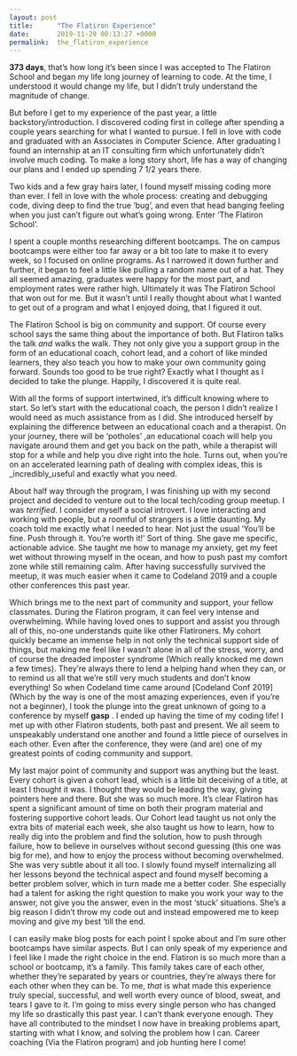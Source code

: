 ```yaml
---
layout: post
title:      "The Flatiron Experience"
date:       2019-11-29 00:13:27 +0000
permalink:  the_flatiron_experience
---
```


**373 days**, that’s how long it’s been since I was accepted to The Flatiron School and began my life long journey of learning to code. At the time, I understood it would change my life, but I didn’t truly understand the magnitude of change. 

But before I get to my experience of the past year, a little backstory/introduction. I discovered coding first in college after spending a couple years searching for what I wanted to pursue. I fell in love with code and graduated with an Associates in Computer Science. After graduating I found an internship at an IT consulting firm which unfortunately didn’t involve much coding. To make a long story short, life has a way of changing our plans and I ended up spending 7 1/2 years there. 

Two kids and a few gray hairs later, I found myself missing coding more than ever. I fell in love with the whole process: creating and debugging code, diving deep to find the true ‘bug’, and even that head banging feeling when you just can’t figure out what’s going wrong. Enter ‘The Flatiron School’.

I spent a couple months researching different bootcamps. The on campus bootcamps were either too far away or a bit too late to make it to every week, so I focused on online programs. As I narrowed it down further and further, it began to feel a little like pulling a random name out of a hat. They all seemed amazing, graduates were happy for the most part, and employment rates were rather high. Ultimately it was The Flatiron School that won out for me. But it wasn’t until I really thought about what I wanted to get out of a program and what I enjoyed doing, that I figured it out.

The Flatiron School is big on community and support. Of course every school says the same thing about the importance of both. But Flatiron talks the talk _and_ walks the walk. They not only give you a support group in the form of an educational coach, cohort lead, and a cohort of like minded learners, they also teach you how to make your own community going forward. Sounds too good to be true right? Exactly what I thought as I decided to take the plunge. Happily, I discovered it is quite real.

With all the forms of support intertwined, it’s difficult knowing where to start. So let’s start with the educational coach, the person I didn’t realize I would need as much assistance from as I did. She introduced herself by explaining the difference between an educational coach and a therapist. On your journey, there will be ‘potholes’ ,an educational coach will help you navigate around them and get you back on the path, while a therapist will stop for a while and help you dive right into the hole. Turns out, when you’re on an accelerated learning path of dealing with complex ideas, this is _incredibly_useful and exactly what you need. 

About half way through the program, I was finishing up with my second project and decided to venture out to the local tech/coding group meetup. I was _terrified_. I consider myself a social introvert. I love interacting and working with people, but a roomful of strangers is a little daunting. My coach told me exactly what I needed to hear. Not just the usual ‘You’ll be fine. Push through it. You’re worth it!’ Sort of thing. She gave me specific, actionable advice. She taught me how to manage my anxiety, get my feet wet without throwing myself in the ocean, and how to push past my comfort zone while still remaining calm. After having successfully survived the meetup, it was much easier when it came to Codeland 2019 and a couple other conferences this past year.

Which brings me to the next part of community and support, your fellow classmates. During the Flatiron program, it can feel very intense and overwhelming. While having loved ones to support and assist you through all of this, no-one understands quite like other Flatironers. My cohort quickly became an immense help in not only the technical support side of things, but making me feel like I wasn’t alone in all of the stress, worry, and of course the dreaded imposter syndrome (Which really knocked me down a few times). They’re always there to lend a helping hand when they can, or to remind us all that we’re still very much students and don’t know everything! So when Codeland time came around [Codeland Conf 2019] (Which by the way is one of the most amazing experiences, even if you’re not a beginner), I took the plunge into the great unknown of going to a conference by myself **gasp** . I ended up having the time of my coding life! I met up with other Flatiron students, both past and present. We all seem to unspeakably understand one another and found a little piece of ourselves in each other. Even after the conference, they were (and are) one of my greatest points of coding community and support. 

My last major point of community and support was anything but the least. Every cohort is given a cohort lead, which is a little bit deceiving of a title, at least I thought it was. I thought they would be leading the way, giving pointers here and there. But she was so much more. It’s clear Flatiron has spent a significant amount of time on both their program material and fostering supportive cohort leads. Our Cohort lead taught us not only the extra bits of material each week, she also taught us how to learn, how to really dig into the problem and find the solution, how to push through failure, how to believe in ourselves without second guessing (this one was big for me), and how to enjoy the process without becoming overwhelmed. She was very subtle about it all too. I slowly found myself internalizing all her lessons beyond the technical aspect and found myself becoming a better problem solver, which in turn made me a better coder. She especially had a talent for asking the right question to make you work your way to the answer, not give you the answer, even in the most ‘stuck’ situations. She’s a big reason I didn’t throw my code out and instead empowered me to keep moving and give my best ‘till the end. 

I can easily make blog posts for each point I spoke about and I’m sure other bootcamps have similar aspects. But I can only speak of my experience and I feel like I made the right choice in the end. Flatiron is so much more than a school or bootcamp, it’s a family. This family takes care of each other, whether they’re separated by years or countries, they’re always there for each other when they can be. To me, _that_ is what made this experience truly special, successful, and well worth every ounce of blood, sweat, and tears I gave to it. I’m going to miss every single person who has changed my life so drastically this past year. I can’t thank everyone enough. They have all contributed to the mindset I now have in breaking problems apart, starting with what I know, and solving the problem how I can. Career coaching (Via the Flatiron program) and job hunting here I come!


